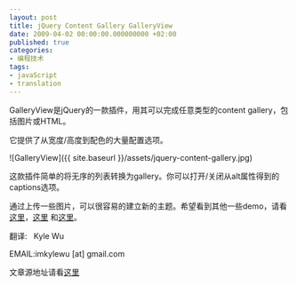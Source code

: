 ```yaml
---
layout: post
title: jQuery Content Gallery GalleryView
date: 2009-04-02 00:00:00.000000000 +02:00
published: true
categories:
- 编程技术
tags:
- javaScript
- translation
---
```


GalleryView是jQuery的一款插件，用其可以完成任意类型的content gallery，包括图片或HTML。

它提供了从宽度/高度到配色的大量配置选项。

![GalleryView]({{ site.baseurl }}/assets/jquery-content-gallery.jpg)

这款插件简单的将无序的列表转换为gallery。你可以打开/关闭从alt属性得到的captions选项。

通过上传一些图片，可以很容易的建立新的主题。希望看到其他一些demo，请看[这里](http://www.spaceforaname.com/jquery/galleryview/gallery-light.html)，[这里](http://www.spaceforaname.com/jquery/galleryview/polaroid.html) 和[这里](http://www.spaceforaname.com/jquery/galleryview/gallery-customized.html)。

翻译:   Kyle Wu

EMAIL:imkylewu [at] gmail.com

文章源地址请看[这里](http://www.webresourcesdepot.com/jquery-content-gallery-galleryview/)
